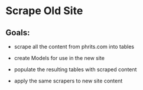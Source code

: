 # Scrape Old Site

## Goals:

- scrape all the content from phrits.com into tables

- create Models for use in the new site

- populate the resulting tables with scraped content

- apply the same scrapers to new site content
